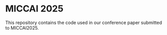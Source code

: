# MICCAI 2025

This repository contains the code used in our conference paper submitted to MICCAI2025.